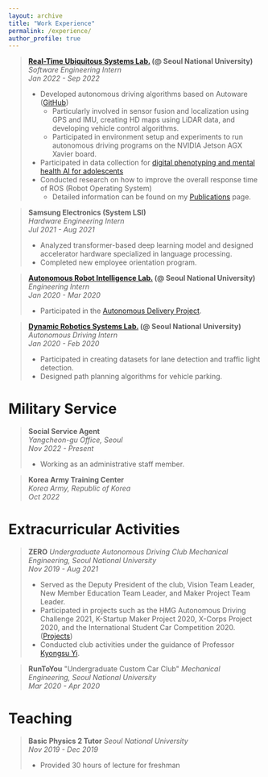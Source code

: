```yaml
---
layout: archive
title: "Work Experience"
permalink: /experience/
author_profile: true
---
```

> **[Real-Time Ubiquitous Systems Lab.](https://rubis.snu.ac.kr/) (@ Seoul National University)**  
> *Software Engineering Intern*  
> *Jan 2022 - Sep 2022*  
> - Developed autonomous driving algorithms based on Autoware ([GitHub](https://github.com/rubis-lab/Autoware_On_Embedded))  
>     - Particularly involved in sensor fusion and localization using GPS and IMU, creating HD maps using LiDAR data, and developing vehicle control algorithms.  
>     - Participated in environment setup and experiments to run autonomous driving programs on the NVIDIA Jetson AGX Xavier board.  
> - Participated in data collection for [digital phenotyping and mental health AI for adolescents](https://rubis.snu.ac.kr/index.php/sample-page/research/)  
> - Conducted research on how to improve the overall response time of ROS (Robot Operating System)  
>    - Detailed information can be found on my [Publications](https://sunho001215.github.io/publications/) page.  

> **Samsung Electronics (System LSI)**  
> *Hardware Engineering Intern*  
> *Jul 2021 - Aug 2021*  
> - Analyzed transformer-based deep learning model and designed accelerator hardware specialized in language processing.  
> - Completed new employee orientation program.

> **[Autonomous Robot Intelligence Lab.](https://arisnu.squarespace.com/) (@ Seoul National University)**  
> *Engineering Intern*  
> *Jan 2020 - Mar 2020*
> - Participated in the [Autonomous Delivery Project](https://sunho001215.github.io/projects/).

> **[Dynamic Robotics Systems Lab.](http://dyros.snu.ac.kr/) (@ Seoul National University)**  
> *Autonomous Driving Intern*  
> *Jan 2020 - Feb 2020*  
> - Participated in creating datasets for lane detection and traffic light detection.  
> - Designed path planning algorithms for vehicle parking.  

Military Service
======
> **Social Service Agent**  
> *Yangcheon-gu Office, Seoul*  
> *Nov 2022 - Present*  
> - Working as an administrative staff member.

> **Korea Army Training Center**  
> *Korea Army, Republic of Korea*  
> *Oct 2022*

Extracurricular Activities
======
> **ZERO**
> *Undergraduate Autonomous Driving Club*
> *Mechanical Engineering, Seoul National University*  
> *Nov 2019 - Aug 2021*
> - Served as the Deputy President of the club, Vision Team Leader, New Member Education Team Leader, and Maker Project Team Leader.
> - Participated in projects such as the HMG Autonomous Driving Challenge 2021, K-Startup Maker Project 2020, X-Corps Project 2020, and the International Student Car Competition 2020. ([Projects](https://sunho001215.github.io/projects/))
> - Conducted club activities under the guidance of Professor [Kyongsu Yi](https://vdcl.snu.ac.kr/members/professor).

> **RunToYou**
> "Undergraduate Custom Car Club"
> *Mechanical Engineering, Seoul National University*  
> *Mar 2020 - Apr 2020*

Teaching
======
> **Basic Physics 2 Tutor**
> *Seoul National University*  
> *Nov 2019 - Dec 2019*
> - Provided 30 hours of lecture for freshman
